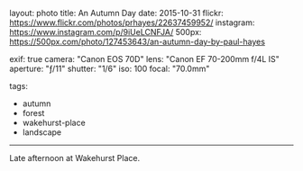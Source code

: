 layout: photo
title: An Autumn Day
date: 2015-10-31
flickr: https://www.flickr.com/photos/prhayes/22637459952/
instagram: https://www.instagram.com/p/9iUeLCNFJA/
500px: https://500px.com/photo/127453643/an-autumn-day-by-paul-hayes

exif: true
camera: "Canon EOS 70D"
lens: "Canon EF 70-200mm f/4L IS"
aperture: "ƒ/11"
shutter: "1/6"
iso: 100
focal: "70.0mm"

tags:
  - autumn
  - forest
  - wakehurst-place
  - landscape
---

Late afternoon at Wakehurst Place.
